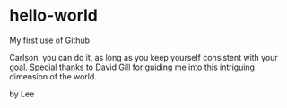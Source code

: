 # hello-world
My first use of Github

Carlson, you can do it, as long as you keep yourself consistent with your goal. 
Special thanks to David Gill for guiding me into this intriguing dimension of the world.

by Lee

